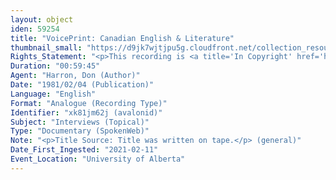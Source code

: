```yaml
---
layout: object
iden: 59254
title: "VoicePrint: Canadian English & Literature"
thumbnail_small: "https://d9jk7wjtjpu5g.cloudfront.net/collection_resource_files/thumbnails/000/134/067/small/audio-default.png?1640839719"
Rights_Statement: "<p>This recording is <a title='In Copyright' href='https://rightsstatements.org/page/InC/1.0/?language=en'>In Copyright</a> and is made available for non-commercial research and educational purposes. The University of Alberta wishes to hear from any copyright owner, or their representative, who believes that this recording has been used without authorization. Please contact <a title='erahelp@ualberta.ca' href='mailto:erahelp@ualberta.ca'>erahelp@ualberta.ca</a>. You may display/perform this material for non-commercial research or teaching purposes. For all other reproduction, performance or distribution uses, please contact the copyright holders</p>"
Duration: "00:59:45"
Agent: "Harron, Don (Author)"
Date: "1981/02/04 (Publication)"
Language: "English"
Format: "Analogue (Recording Type)"
Identifier: "xk81jm62j (avalonid)"
Subject: "Interviews (Topical)"
Type: "Documentary (SpokenWeb)"
Note: "<p>Title Source: Title was written on tape.</p> (general)"
Date_First_Ingested: "2021-02-11"
Event_Location: "University of Alberta"
---
```


